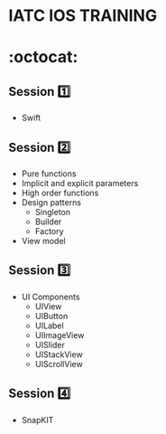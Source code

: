 #  IATC IOS TRAINING 
#  :octocat:

## Session :one:
+ Swift

## Session :two:

+ Pure functions
+ Implicit and explicit parameters
+ High order functions
+ Design patterns
    * Singleton
    * Builder
    * Factory 
+ View model

## Session :three:

+ UI Components 
    * UIView
    * UIButton
    * UILabel
    * UIImageView
    * UISlider
    * UIStackView
    * UIScrollView

## Session :four:
   * SnapKIT



